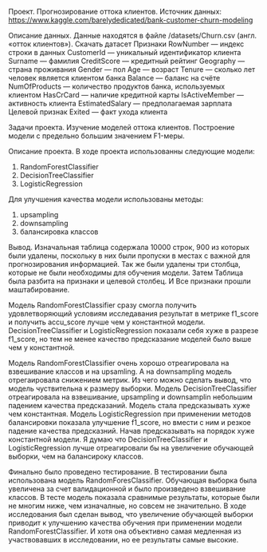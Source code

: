 Проект. Прогнозирование оттока клиентов.
Источник данных: https://www.kaggle.com/barelydedicated/bank-customer-churn-modeling

Описание данных.
Данные находятся в файле /datasets/Churn.csv (англ. «отток клиентов»). Скачать датасет
Признаки
RowNumber — индекс строки в данных
CustomerId — уникальный идентификатор клиента
Surname — фамилия
CreditScore — кредитный рейтинг
Geography — страна проживания
Gender — пол
Age — возраст
Tenure — сколько лет человек является клиентом банка
Balance — баланс на счёте
NumOfProducts — количество продуктов банка, используемых клиентом
HasCrCard — наличие кредитной карты
IsActiveMember — активность клиента
EstimatedSalary — предполагаемая зарплата
Целевой признак
Exited — факт ухода клиента


Задачи проекта.
Изучение моделей оттока клиентов. Построение модели с предельно большим значением F1-меры.

Описание проекта.
В ходе проекта использованны следующие модели:
1. RandomForestClassifier
2. DecisionTreeClassifier
3. LogisticRegression

Для улучшения качества модели использованы методы:
1. upsampling
2. downsampling
3. балансировка классов

Вывод.
Изначальная таблица содержала 10000 строк, 900 из которых были удалены, поскольку в них были пропуски в местах с важной для прогнозирования информацией. Так же были удалены три столбца, которые не были необходимы для обучения модели. Затем Таблица была разбита на признаки и целевой столбец. И Все признаки прошли маштабирование.

Модель RandomForestClassifier сразу смогла получить удовлетворяющий условиям исследавания результат в метрике f1_score и получить accu_score лучше чем у константной модели. DecisionTreeClassifier и LogisticRegression показали себя хуже в разрезе f1_score, но тем не менее качество предсказание моделей было выше чем у константной.

Модель RandomForestClassifier очень хорошо отреагировала на взвешивание классов и на upsamling. А на downsampling модель отрегаировала снижением метрик. Из чего можно сделать вывод, что модель чуствительна к размеру выборки.
Модель DecisionTreeClassifier отреагировала на взвешивание, upsampling и downsamplin небольшим падением качества предсказаний. Модель стала предсказывать хуже чем константная.
Модель LogisticRegression при применении методов балансировки показала улучшение f1_score, но вмести с ним и резкое падение качества предсказний. Начав предсказывать на порядок хуже константной модели.
Я думаю что DecisionTreeClassifier и LogisticRegression лучше отреагировали бы на увеличение обучающей выборки, чем на балансироку классов.

Финально было проведено тестирование. В тестировании была использована модель RandomForesClassifier. Обучающая выборка была увеличена за счет валидационной и было произведено взвешивание классов. В тесте модель показала сравнимые результаты, которые были не многим ниже, чем изначалные, но совсем не значительно. В ходе исследования был сделан вывод, что увеличение обучающей выборки приводит к улучшению качества обучения при применении модели RandomForestClassifier. И хотя она объективно самая медленная из участвовавших в исследовании, но ее результаты самые высокие.